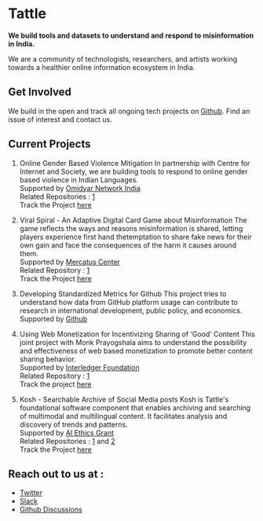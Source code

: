 # Tattle

__We build  tools and  datasets to understand and respond to misinformation in India.__

We are a community of technologists, researchers, and artists working towards a healthier online information ecosystem in India.

## Get Involved
We build in the open and track all ongoing tech projects on [Github](https://github.com/orgs/tattle-made/projects?type=beta). Find an issue of interest and contact us.

## Current Projects
1. Online Gender Based Violence Mitigation
In partnership with Centre for Internet and Society, we are building tools to respond to online gender based violence in Indian Languages.  
Supported by [Omidyar Network India](https://www.omidyarnetwork.in/)  
Related Repositories : [1](https://github.com/tattle-made/OGBV)  
Track the Project [here](https://github.com/orgs/tattle-made/projects/16)

2. Viral Spiral - An Adaptive Digital Card Game about Misinformation
The game reflects the ways and reasons misinformation is shared, letting players experience first hand thetemptation to share fake news for their own gain and face the consequences of the harm it causes around them.  
Supported by [Mercatus Center](https://www.mercatus.org/)  
Related Repository : [1](https://github.com/tattle-made/Viral-Spiral)  
Track the Project [here](https://github.com/orgs/tattle-made/projects/17)

3. Developing Standardized Metrics for Github
This project tries to understand how data from GitHub platform usage can contribute to research in international development, public policy, and economics.  
Supported by [Github](https://www.github.com/)


4. Using Web Monetization for Incentivizing Sharing of ‘Good’ Content
This joint project with Monk Prayogshala aims to understand the possibility and effectiveness of web based monetization to promote better content sharing behavior.  
Supported by [Interledger Foundation](https://interledger.org/)  
Related Repository : [1](https://github.com/tattle-made/Comparative-Study-of-Various-Incentives-and-their-Effect-on-Content-Sharing-Behaviour)  
Track the project [here](https://github.com/orgs/tattle-made/projects/18)

5. Kosh - Searchable Archive of Social Media posts
Kosh is Tattle's foundational software component that enables archiving and searching of multimodal and multilingual content. It facilitates analysis and discovery of trends and patterns.  
Supported by [AI Ethics Grant](https://aiethicsinitiative.org/)  
Related Repositories : [1](https://github.com/tattle-made/kosh-v2) and [2](https://github.com/tattle-made/tattle-api)  
Track the Project [here](https://github.com/orgs/tattle-made/projects/9)  

## Reach out to us at : 
- [Twitter](twitter.com/tattlemade)
- [Slack](https://admin417477.typeform.com/to/nVuNyG)
- [Github Discussions](https://github.com/tattle-made/docs/discussions)
